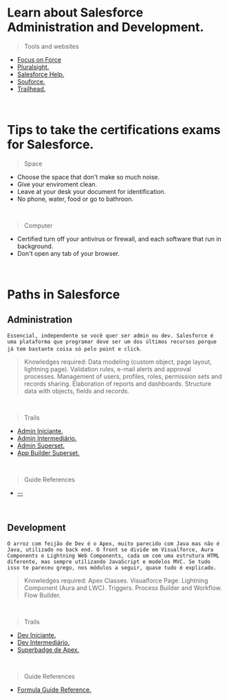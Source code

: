 # Learn about Salesforce Administration and Development.
> Tools and websites
- [Focus on Force](https://www.sfdc99.com/apex-academy/)
- [Pluralsight.](https://www.sfdc99.com/apex-academy/)
- [Salesforce Help.](https://help.salesforce.com/s/)
- [Souforce.](https://souforce.cloud/)
- [Trailhead.](https://trailhead.salesforce.com)

<br>

# Tips to take the certifications exams for Salesforce.

> Space
- Choose the space that don't make so much noise.
- Give your enviroment clean.
- Leave at your desk your document for identification.
- No phone, water, food or go to bathroon.

<br>

> Computer
- Certified turn off your antivirus or firewall, and each software that run in background.
- Don't open any tab of your browser.

<br>

# Paths in Salesforce
## Administration
`Essencial, independente se você quer ser admin ou dev. Salesforce é uma plataforma que programar deve ser um dos últimos recursos porque já tem bastante coisa só pelo point e click`.
> Knowledges required: Data modeling (custom object, page layout, lightning page). Validation rules, e-mail alerts and approval processes. Management of users, profiles, roles, permission sets and records sharing. Elaboration of reports and dashboards. Structure data with objects, fields and records.

<br>

> Trails
- [Admin Iniciante.](https://trailhead.salesforce.com/pt-BR/content/learn/trails/force_com_admin_beginner)
- [Admin Intermediário.](https://trailhead.salesforce.com/en/content/learn/trails/force_com_admin_intermediate)
- [Admin Superset.](https://trailhead.salesforce.com/users/trailblazerconnect/trailmixes/earn-the-salesforce-admin-super-set-credential)
- [App Builder Superset.](https://trailhead.salesforce.com/users/trailblazerconnect/trailmixes/earn-the-platform-app-builder-super-set-credential)

<br>

> Guide References
- [--](--)

<br>

## Development
`O arroz com feijão de Dev é o Apex, muito parecido com Java mas não é Java, utilizado no back end. O front se divide em Visualforce, Aura Components e Lightning Web Components, cada um com uma estrutura HTML diferente, mas sempre utilizando JavaScript e modelos MVC. Se tudo isso te pareceu grego, nos módulos a seguir, quase tudo é explicado.`
> Knowledges required: Apex Classes. Visualforce Page. Lightning Component (Aura and LWC). Triggers. Process Builder and Workflow. Flow Builder.

<br>

> Trails
- [Dev Iniciante.](https://trailhead.salesforce.com/content/learn/trails/force_com_dev_beginner)
- [Dev Intermediário.](https://trailhead.salesforce.com/content/learn/trails/force_com_dev_intermediate)
- [Superbadge de Apex.](https://trailhead.salesforce.com/en/content/learn/superbadges/superbadge_apex)

<br>

> Guide References
- [Formula Guide Reference.](./development/formula_guide_reference.md)